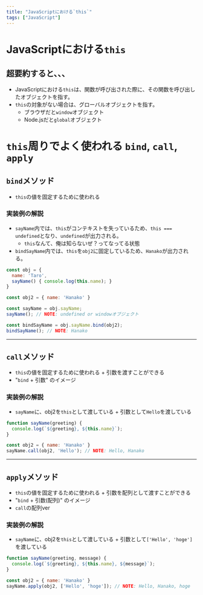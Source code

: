 ```yaml
---
title: "JavaScriptにおける`this`"
tags: ["JavaScript"]
---
```


# JavaScriptにおける`this`
## 超要約すると、、、
- JavaScriptにおける`this`は、関数が呼び出された際に、その関数を呼び出したオブジェクトを指す。
- `this`の対象がない場合は、グローバルオブジェクトを指す。
  - ブラウザだと`window`オブジェクト
  - Node.jsだと`global`オブジェクト

# `this`周りでよく使われる `bind`, `call`, `apply`
## `bind`メソッド
- `this`の値を固定するために使われる

### 実装例の解説
- `sayName`内では、`this`がコンテキストを失っているため、`this === undefined`となり、`undefined`が出力される。
  - `this`なんて、俺は知らないぜ？ってなってる状態
- `bindSayName`内では、`this`を`obj2`に固定しているため、`Hanako`が出力される。

```javascript
const obj = {
  name: 'Taro',
  sayName() { console.log(this.name); }
}

const obj2 = { name: 'Hanako' }

const sayName = obj.sayName;
sayName(); // NOTE: undefined or windowオブジェクト

const bindSayName = obj.sayName.bind(obj2);
bindSayName(); // NOTE: Hanako
```

***

## `call`メソッド
- `this`の値を固定するために使われる + 引数を渡すことができる
- "`bind` + 引数" のイメージ

### 実装例の解説
- `sayName`に、obj2を`this`として渡している + 引数として`Hello`を渡している
```javascript
function sayName(greeting) {
  console.log(`${greeting}, ${this.name}`);
}

const obj2 = { name: 'Hanako' }
sayName.call(obj2, 'Hello'); // NOTE: Hello, Hanako
```

***

## `apply`メソッド
- `this`の値を固定するために使われる + 引数を配列として渡すことができる
- "`bind` + 引数(配列)" のイメージ
- `call`の配列ver

### 実装例の解説
- `sayName`に、obj2を`this`として渡している + 引数として`['Hello', 'hoge']`を渡している
```javascript
function sayName(greeting, message) {
  console.log(`${greeting}, ${this.name}, ${message}`);
}

const obj2 = { name: 'Hanako' }
sayName.apply(obj2, ['Hello', 'hoge']); // NOTE: Hello, Hanako, hoge
```
